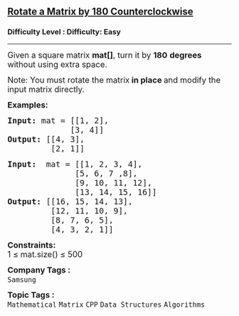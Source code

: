 <h2><a href="https://www.geeksforgeeks.org/problems/c-matrix-rotation-by-180-degree0745/1?itm_source=geeksforgeeks&itm_medium=article&itm_campaign=practice_card">Rotate a Matrix by 180 Counterclockwise</a></h2><h3>Difficulty Level : Difficulty: Easy</h3><hr><div class="problems_problem_content__Xm_eO"><p><span style="font-size: 18px;">Given a square matrix <strong>mat[]</strong>, turn it by <strong>180</strong> <strong>degrees</strong> without using extra space.</span></p>
<p><span style="font-size: 18px;">Note:&nbsp;</span><span style="font-size: 18px;">You must rotate the matrix<strong> in place </strong>and</span><span style="font-size: 18px;">&nbsp;modify the input matrix directly.</span></p>
<p><span style="font-size: 18px;"><strong>Examples:</strong></span></p>
<pre><span style="font-size: 18px;"><strong>Input: </strong>mat =<strong> </strong>[[1, 2],
             [3, 4]]
<strong>Output: </strong>[[4, 3], 
         [2, 1]]</span></pre>
<pre><span style="font-size: 18px;"><strong>Input: </strong> mat = [[1, 2, 3, 4], 
              [5, 6, 7 ,8], 
              [9, 10, 11, 12],
              [13, 14, 15, 16]]
<strong>Output: </strong>[[16, 15, 14, 13], 
         [12, 11, 10, 9], 
         [8, 7, 6, 5], 
         [4, 3, 2, 1]]</span>
</pre>
<p><span style="font-size: 18px;"><strong>Constraints:</strong><br>1 ≤ mat.size() ≤ 500</span></p></div><p><span style=font-size:18px><strong>Company Tags : </strong><br><code>Samsung</code>&nbsp;<br><p><span style=font-size:18px><strong>Topic Tags : </strong><br><code>Mathematical</code>&nbsp;<code>Matrix</code>&nbsp;<code>CPP</code>&nbsp;<code>Data Structures</code>&nbsp;<code>Algorithms</code>&nbsp;